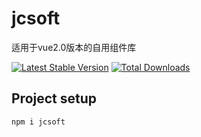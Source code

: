 # jcsoft
<p>
  适用于vue2.0版本的自用组件库
</p>

[![Latest Stable Version](https://img.shields.io/npm/v/jcsoft.svg?sanitize=true)](https://www.npmjs.com/package/jcsoft)
[![Total Downloads](https://img.shields.io/npm/dt/jcsoft.svg?sanitize=true)](https://www.npmjs.com/package/jcsoft)

## Project setup
```
npm i jcsoft
```
